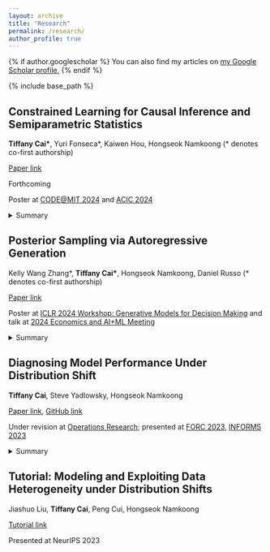 ```yaml
---
layout: archive
title: "Research"
permalink: /research/
author_profile: true
---
```


{% if author.googlescholar %}
  You can also find my articles on <u><a href="{{author.googlescholar}}">my Google Scholar profile</a>.</u>
{% endif %}

{% include base_path %}

## Constrained Learning for Causal Inference and Semiparametric Statistics
**Tiffany Cai\***, Yuri Fonseca\*, Kaiwen Hou, Hongseok Namkoong (* denotes co-first authorship)

[Paper link](http://arxiv.org/abs/2405.09493)

Forthcoming

Poster at [CODE@MIT
2024](https://ide.mit.edu/events/code24/)
and [ACIC 2024](https://sci-info.org/annual-meeting/)
<details>
  <summary>Summary</summary>
We recast the problem of creating asymptotically efficient estimators for the average treatment effect as constrained optimization. 
</details>


## Posterior Sampling via Autoregressive Generation
Kelly Wang Zhang\*, **Tiffany Cai\***, Hongseok Namkoong, Daniel Russo (* denotes co-first authorship)


[Paper link](https://arxiv.org/abs/2405.19466)

Poster at [ICLR 2024 Workshop: Generative Models for Decision
Making](https://sites.google.com/view/genai4dm-iclr2024)
and talk at [2024 Economics and AI+ML Meeting](https://www.econometricsociety.org/regional-activities/schedule/2024/08/13/2024-ESIFEconomics-and-AIML-Meeting)
<details>
  <summary>Summary</summary>
We recast the problem of principled decision-making under uncertainty (Thompson Sampling) as autoregressive sequential modeling, trained via loss minimization.  
</details>



## Diagnosing Model Performance Under Distribution Shift
**Tiffany Cai**, Steve Yadlowsky, Hongseok Namkoong

[Paper link](https://arxiv.org/abs/2303.02011), [GitHub link](https://github.com/namkoong-lab/disde)


Under revision at [Operations
Research](https://pubsonline.informs.org/journal/opre); presented at [FORC 2023](https://responsiblecomputing.org/forc-2023/), [INFORMS 2023](https://meetings.informs.org/wordpress/phoenix2023/)
<details>
  <summary>Summary</summary>
When a model performs poorly out of distribution, how do we understand why performance became worse? We attribute change in model performance across distributions to X shifts and Y\|X shifts. 
</details>


## Tutorial: Modeling and Exploiting Data Heterogeneity under Distribution Shifts
Jiashuo Liu, **Tiffany Cai**, Peng Cui, Hongseok Namkoong

[Tutorial link](https://neurips.cc/virtual/2023/tutorial/73953)

Presented at NeurIPS 2023

